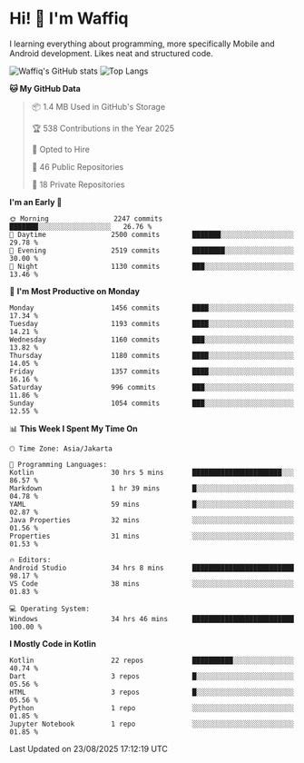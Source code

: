 
# Hi! 👋 I'm Waffiq

I learning everything about programming, more specifically Mobile and Android development. Likes neat and structured code.

<!-- Get to know more about me?

<a href="https://www.linkedin.com/in/waffiqaziz/"><img src="https://img.shields.io/static/v1?label=%20&message=LinkedIn&logo=linkedin&logoColor=white&color=0A66C2&style=for-the-badge" alt="LinkedIn"></a>
<a href="https://www.instagram.com/waffiqaziz/"><img src="https://img.shields.io/static/v1?label=%20&message=instagram&logo=instagram&logoColor=white&labelColor=%23E1306C&color=%23E1306C&style=for-the-badge" alt="Instagram"></a>
<a href="https://web.facebook.com/WaffiqAziz/"><img src="https://img.shields.io/static/v1?label=%20&message=Facebook&logo=facebook&logoColor=white&color=1877F2&style=for-the-badge" alt="Facebook"></a>
<a href="https://twitter.com/waffiqaziz"><img src="https://img.shields.io/static/v1?label=%20&message=X&logo=x&logoColor=white&color=000000&style=for-the-badge" alt="X"></a> -->

![Waffiq's GitHub stats](https://github-readme-stats-eight-theta.vercel.app/api?username=waffiqaziz&show_icons=true&include_all_commits=true&count_private=true&theme=dark)
![Top Langs](https://github-readme-stats.vercel.app/api/top-langs/?username=waffiqaziz&layout=compact&langs_count=8&theme=dark)

<!--START_SECTION:waka-->
**🐱 My GitHub Data** 

> 📦 1.4 MB Used in GitHub's Storage 
 > 
> 🏆 538 Contributions in the Year 2025
 > 
> 💼 Opted to Hire
 > 
> 📜 46 Public Repositories 
 > 
> 🔑 18 Private Repositories 
 > 
**I'm an Early 🐤** 

```text
🌞 Morning                2247 commits        ███████░░░░░░░░░░░░░░░░░░   26.76 % 
🌆 Daytime                2500 commits        ███████░░░░░░░░░░░░░░░░░░   29.78 % 
🌃 Evening                2519 commits        ████████░░░░░░░░░░░░░░░░░   30.00 % 
🌙 Night                  1130 commits        ███░░░░░░░░░░░░░░░░░░░░░░   13.46 % 
```
📅 **I'm Most Productive on Monday** 

```text
Monday                   1456 commits        ████░░░░░░░░░░░░░░░░░░░░░   17.34 % 
Tuesday                  1193 commits        ████░░░░░░░░░░░░░░░░░░░░░   14.21 % 
Wednesday                1160 commits        ███░░░░░░░░░░░░░░░░░░░░░░   13.82 % 
Thursday                 1180 commits        ████░░░░░░░░░░░░░░░░░░░░░   14.05 % 
Friday                   1357 commits        ████░░░░░░░░░░░░░░░░░░░░░   16.16 % 
Saturday                 996 commits         ███░░░░░░░░░░░░░░░░░░░░░░   11.86 % 
Sunday                   1054 commits        ███░░░░░░░░░░░░░░░░░░░░░░   12.55 % 
```


📊 **This Week I Spent My Time On** 

```text
🕑︎ Time Zone: Asia/Jakarta

💬 Programming Languages: 
Kotlin                   30 hrs 5 mins       ██████████████████████░░░   86.57 % 
Markdown                 1 hr 39 mins        █░░░░░░░░░░░░░░░░░░░░░░░░   04.78 % 
YAML                     59 mins             █░░░░░░░░░░░░░░░░░░░░░░░░   02.87 % 
Java Properties          32 mins             ░░░░░░░░░░░░░░░░░░░░░░░░░   01.56 % 
Properties               31 mins             ░░░░░░░░░░░░░░░░░░░░░░░░░   01.53 % 

🔥 Editors: 
Android Studio           34 hrs 8 mins       █████████████████████████   98.17 % 
VS Code                  38 mins             ░░░░░░░░░░░░░░░░░░░░░░░░░   01.83 % 

💻 Operating System: 
Windows                  34 hrs 46 mins      █████████████████████████   100.00 % 
```

**I Mostly Code in Kotlin** 

```text
Kotlin                   22 repos            ██████████░░░░░░░░░░░░░░░   40.74 % 
Dart                     3 repos             █░░░░░░░░░░░░░░░░░░░░░░░░   05.56 % 
HTML                     3 repos             █░░░░░░░░░░░░░░░░░░░░░░░░   05.56 % 
Python                   1 repo              ░░░░░░░░░░░░░░░░░░░░░░░░░   01.85 % 
Jupyter Notebook         1 repo              ░░░░░░░░░░░░░░░░░░░░░░░░░   01.85 % 
```




 Last Updated on 23/08/2025 17:12:19 UTC
<!--END_SECTION:waka-->
